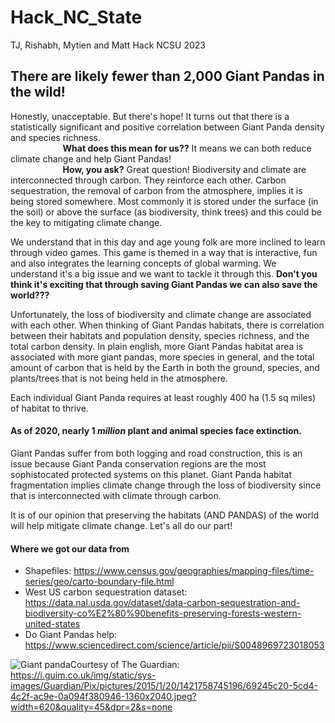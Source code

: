# Hack_NC_State
TJ, Rishabh, Mytien and Matt Hack NCSU 2023

## There are likely fewer than 2,000 Giant Pandas in the wild!
Honestly, unacceptable. But there's hope! It turns out that there is a statistically significant and positive correlation between Giant Panda density and species richness.  
 &ensp; &ensp; &ensp; &ensp; &ensp; &ensp; &ensp; &ensp;**What does this mean for us??**
 It means we can both reduce climate change and help Giant Pandas!   
  &ensp; &ensp; &ensp; &ensp; &ensp; &ensp; &ensp; &ensp;**How, you ask?**
Great question! Biodiversity and climate are interconnected through carbon. They reinforce each other. Carbon sequestration, the removal of carbon from the atmosphere, implies it is being stored somewhere. Most commonly it is stored under the surface (in the soil) or above the surface (as biodiversity, think trees) and this could be the key to mitigating climate change.

We understand that in this day and age young folk are more inclined to learn through video games. This game is themed in a way that is interactive, fun and also integrates the learning concepts of global warming. We understand it's a big issue and we want to tackle it through this.
 **Don't you think it's exciting that through saving Giant Pandas we can also save the world???**

 Unfortunately, the loss of biodiversity and climate change are associated with each other. When thinking of Giant Pandas habitats, there is correlation between their habitats and population density, species richness, and the total carbon density. In plain english, more Giant Pandas habitat area is associated with more giant pandas, more species in general, and the total amount of carbon that is held by the Earth in both the ground, species, and plants/trees that is not being held in the atmosphere.  
    
 Each individual Giant Panda requires at least roughly 400 ha (1.5 sq miles) of habitat to thrive.
 #### As of 2020, nearly 1 *million* plant and animal species face extinction.
 Giant Pandas suffer from both logging and road construction, this is an issue because Giant Panda conservation regions are the most sophistocated protected systems on this planet. Giant Panda habitat fragmentation implies climate change through the loss of biodiversity since that is interconnected with climate through carbon.

 It is of our opinion that preserving the habitats (AND PANDAS) of the world will help mitigate climate change. Let's all do our part!


#### Where we got our data from
* Shapefiles: https://www.census.gov/geographies/mapping-files/time-series/geo/carto-boundary-file.html
* West US carbon sequestration dataset: https://data.nal.usda.gov/dataset/data-carbon-sequestration-and-biodiversity-co%E2%80%90benefits-preserving-forests-western-united-states
* Do Giant Pandas help: https://www.sciencedirect.com/science/article/pii/S0048969723018053


![Giant panda](https://i.guim.co.uk/img/static/sys-images/Guardian/Pix/pictures/2015/1/20/1421758745196/69245c20-5cd4-4c2f-ac9e-0a094f380946-1360x2040.jpeg?width=620&quality=45&dpr=2&s=none "A cute giant panda" )Courtesy of The Guardian: https://i.guim.co.uk/img/static/sys-images/Guardian/Pix/pictures/2015/1/20/1421758745196/69245c20-5cd4-4c2f-ac9e-0a094f380946-1360x2040.jpeg?width=620&quality=45&dpr=2&s=none
